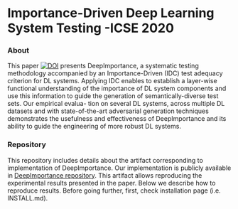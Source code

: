 # Importance-Driven Deep Learning System Testing -ICSE 2020

### About
This paper [![DOI](https://zenodo.org/badge/DOI/10.5281/zenodo.3628024.svg)](https://doi.org/10.5281/zenodo.3628024)
presents DeepImportance, a systematic testing methodology accompanied by an Importance-Driven (IDC)
test adequacy criterion for DL systems. Applying IDC enables to
establish a layer-wise functional understanding of the importance
of DL system components and use this information to guide the
generation of semantically-diverse test sets. Our empirical evalua-
tion on several DL systems, across multiple DL datasets and with
state-of-the-art adversarial generation techniques demonstrates the
usefulness and effectiveness of DeepImportance and its ability to
guide the engineering of more robust DL systems.

### Repository
This repository includes details about the artifact corresponding to implementation of DeepImportance.
Our implementation is publicly available in
[DeepImportance repository](https://github.com/DeepImportance/deepimportance_code_release).
This artifact allows reproducing the experimental results presented in the paper. Below we
describe how to reproduce results. Before going further, first, check
installation page (i.e. INSTALL.md).
